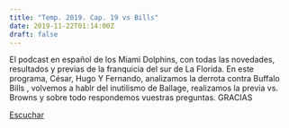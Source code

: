 ```yaml
---
title: "Temp. 2019. Cap. 19 vs Bills"
date: 2019-11-22T01:14:00Z
draft: false
---
```


El podcast en español de los Miami Dolphins, con todas las novedades, resultados y previas de la franquicia del sur de La Florida.
En este programa, César, Hugo Y Fernando, analizamos la derrota contra Buffalo Bills  , volvemos a hablr  del inutilismo de Ballage, realizamos la previa vs. Browns y sobre todo respondemos vuestras preguntas. GRACIAS

[Escuchar](https://www.ivoox.com/temp-2019-cap-19-vs-bills-audios-mp3_rf_44605838_1.html)
